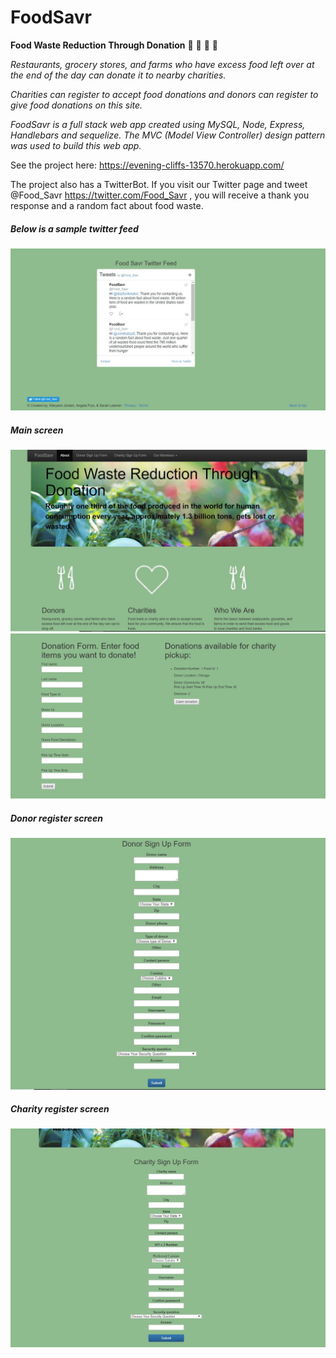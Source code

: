 
# FoodSavr

**Food Waste Reduction Through Donation**
:rice: :bread: :apple: :corn:

*Restaurants, grocery stores, and farms who have excess food left over at the end of the day can donate it to nearby charities.*

*Charities can register to accept food donations and donors can register to give food donations on this site.*

*FoodSavr is a full stack web app created using MySQL, Node, Express, Handlebars and sequelize. The MVC (Model View Controller) design pattern was used to build this web app.*

See the project here: https://evening-cliffs-13570.herokuapp.com/

The project also has a TwitterBot. If you visit our Twitter page and tweet @Food_Savr https://twitter.com/Food_Savr , you will receive a thank you response and a random fact about food waste.

##### Below is a sample twitter feed
![screen](public/img/foodmain3.jpg)

##### Main screen
![screen](public/img/foodmain1.jpg)
![screen](public/img/foodmain2.jpg)

##### Donor register screen
![screen](public/img/fooddonor.jpg)

##### Charity register screen
![screen](public/img/foodcharity.jpg)





